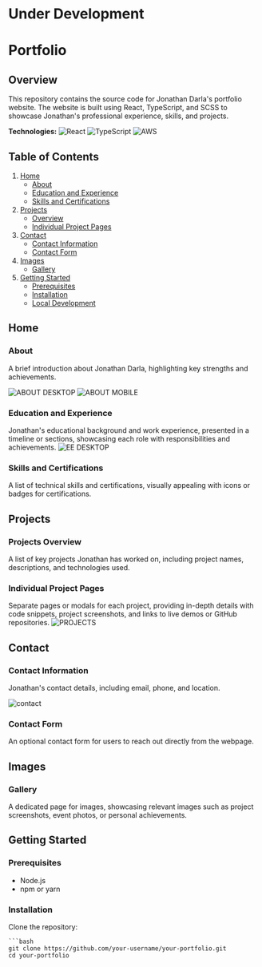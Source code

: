 # Under Development

# Portfolio

## Overview

This repository contains the source code for Jonathan Darla's portfolio website. The website is built using React, TypeScript, and SCSS to showcase Jonathan's professional experience, skills, and projects.


**Technologies:**
![React](https://img.shields.io/badge/React-61DAFB?style=for-the-badge&logo=react&logoColor=white)
![TypeScript](https://img.shields.io/badge/TypeScript-3178C6?style=for-the-badge&logo=typescript&logoColor=white)
![AWS](https://img.shields.io/badge/AWS-232F3E?style=for-the-badge&logo=amazon-aws&logoColor=white)

## Table of Contents

1. [Home](#home)
    - [About](#about)
    - [Education and Experience](#education-and-experience)
    - [Skills and Certifications](#skills-and-certifications)
2. [Projects](#projects)
    - [Overview](#projects-overview)
    - [Individual Project Pages](#individual-project-pages)
3. [Contact](#contact)
    - [Contact Information](#contact-information)
    - [Contact Form](#contact-form)
4. [Images](#images)
    - [Gallery](#gallery)
5. [Getting Started](#getting-started)
    - [Prerequisites](#prerequisites)
    - [Installation](#installation)
    - [Local Development](#local-development)

## Home
### About

A brief introduction about Jonathan Darla, highlighting key strengths and achievements.

![ABOUT DESKTOP](https://user-images.githubusercontent.com/145041345/277506984-67e30fd6-50e8-43b7-8a3b-274e52c3ea6c.png) 
![ABOUT MOBILE](https://user-images.githubusercontent.com/145041345/277511457-c2d7540d-f466-4cf4-b8b3-d99697ef12b8.png)

### Education and Experience

Jonathan's educational background and work experience, presented in a timeline or sections, showcasing each role with responsibilities and achievements.
![EE DESKTOP](https://user-images.githubusercontent.com/145041345/277511530-1537f20b-62f3-4cb7-b2e2-a36fe33728f0.png) 


### Skills and Certifications

A list of technical skills and certifications, visually appealing with icons or badges for certifications.

## Projects

### Projects Overview

A list of key projects Jonathan has worked on, including project names, descriptions, and technologies used.

### Individual Project Pages

Separate pages or modals for each project, providing in-depth details with code snippets, project screenshots, and links to live demos or GitHub repositories.
![PROJECTS](https://user-images.githubusercontent.com/145041345/277511918-646be1a9-d342-423c-89e2-212b8d42861d.png)

## Contact

### Contact Information

Jonathan's contact details, including email, phone, and location.

![contact](https://user-images.githubusercontent.com/145041345/277512046-ff816dbb-5fda-4cb6-a71a-0580d69d2747.png)

### Contact Form

An optional contact form for users to reach out directly from the webpage.

## Images

### Gallery

A dedicated page for images, showcasing relevant images such as project screenshots, event photos, or personal achievements.

## Getting Started

### Prerequisites

- Node.js
- npm or yarn

### Installation

Clone the repository:

    ```bash
    git clone https://github.com/your-username/your-portfolio.git
    cd your-portfolio



 


